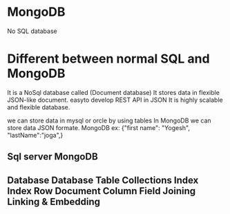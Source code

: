 # MongoDB
No SQL database 


# Different between normal SQL and MongoDB
  It is a NoSql database called (Document database)
  It stores data in flexible JSON-like document.
     easyto develop REST API in JSON
  It is highly scalable and flexible database.
  
  
we can store data in mysql or orcle by using tables 
In MongoDB we can store data JSON formate.
MongoDB ex: 
{"first name": "Yogesh",
 "lastName":"joga",}
 
 Sql server                             MongoDB
 ---------------------------------------------------------------
 Database                               Database
 Table                                  Collections
 Index                                  Index
 Row                                    Document
 Column                                 Field
 Joining                                Linking & Embedding
 ---------------------------------------------------------------
 
 
 
 
